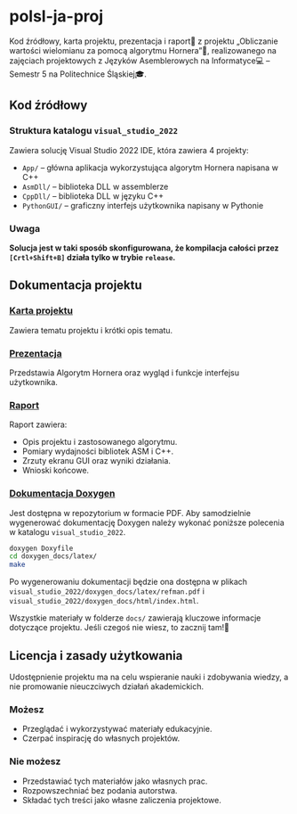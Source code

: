 # polsl-ja-proj

Kod źródłowy, karta projektu, prezentacja i raport📝 z projektu „Obliczanie wartości wielomianu za pomocą algorytmu Hornera”🔢, realizowanego na zajęciach projektowych z Języków Asemblerowych na Informatyce💻 – Semestr 5 na Politechnice Śląskiej🎓.

## Kod źródłowy

### Struktura katalogu `visual_studio_2022`

Zawiera solucję Visual Studio 2022 IDE, która zawiera 4 projekty:

- `App/` – główna aplikacja wykorzystująca algorytm Hornera napisana w C++
- `AsmDll/` – biblioteka DLL w assemblerze
- `CppDll/` – biblioteka DLL w języku C++
- `PythonGUI/` – graficzny interfejs użytkownika napisany w Pythonie

### Uwaga

**Solucja jest w taki sposób skonfigurowana, że kompilacja całości przez `[Crtl+Shift+B]` działa tylko w trybie `release`.**

## Dokumentacja projektu

### [Karta projektu](./docs/karta_projektu.pdf)

Zawiera tematu projektu i krótki opis tematu.

### [Prezentacja](./docs/prezentacja.pdf)

Przedstawia Algorytm Hornera oraz wygląd i funkcje interfejsu użytkownika.

### [Raport](./docs/raport.pdf)

Raport zawiera:

- Opis projektu i zastosowanego algorytmu.
- Pomiary wydajności bibliotek ASM i C++.
- Zrzuty ekranu GUI oraz wyniki działania.
- Wnioski końcowe.

### [Dokumentacja Doxygen](./docs/doxygen_refman.pdf)  

Jest dostępna w repozytorium w formacie PDF. Aby samodzielnie wygenerować dokumentację Doxygen należy wykonać poniższe polecenia w katalogu `visual_studio_2022`.

```bash
doxygen Doxyfile
cd doxygen_docs/latex/
make
```

Po wygenerowaniu dokumentacji będzie ona dostępna w plikach `visual_studio_2022/doxygen_docs/latex/refman.pdf` i `visual_studio_2022/doxygen_docs/html/index.html`.

Wszystkie materiały w folderze `docs/` zawierają kluczowe informacje dotyczące projektu. Jeśli czegoś nie wiesz, to zacznij tam!📂

## Licencja i zasady użytkowania

Udostępnienie projektu ma na celu wspieranie nauki i zdobywania wiedzy, a nie promowanie nieuczciwych działań akademickich.

### Możesz

- Przeglądać i wykorzystywać materiały edukacyjnie.
- Czerpać inspirację do własnych projektów.

### Nie możesz

- Przedstawiać tych materiałów jako własnych prac.
- Rozpowszechniać bez podania autorstwa.
- Składać tych treści jako własne zaliczenia projektowe.
